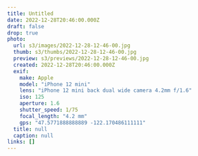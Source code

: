 ```yaml
---
title: Untitled
date: 2022-12-28T20:46:00.000Z
draft: false
drop: true
photo:
  url: s3/images/2022-12-28-12-46-00.jpg
  thumb: s3/thumbs/2022-12-28-12-46-00.jpg
  preview: s3/previews/2022-12-28-12-46-00.jpg
  created: 2022-12-28T20:46:00.000Z
  exif:
    make: Apple
    model: "iPhone 12 mini"
    lens: "iPhone 12 mini back dual wide camera 4.2mm f/1.6"
    iso: 125
    aperture: 1.6
    shutter_speed: 1/75
    focal_length: "4.2 mm"
    gps: "47.5771888888889 -122.170486111111"
  title: null
  caption: null
links: []
---
```

